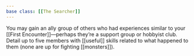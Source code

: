 ```yaml
---
base class: [[The Searcher]]
---
```

You may gain an ally group of others who had experiences similar to your [[First Encounter]]—perhaps they’re a support group or hobbyist club. Detail up to five members with [[useful]] skills related to what happened to them (none are up for fighting [[monsters]]).
